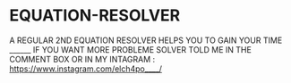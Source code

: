 # EQUATION-RESOLVER
A REGULAR 2ND EQUATION RESOLVER HELPS YOU TO GAIN YOUR TIME ______ IF YOU WANT MORE PROBLEME SOLVER TOLD ME IN THE COMMENT BOX OR IN MY INTAGRAM : https://www.instagram.com/elch4po____/
